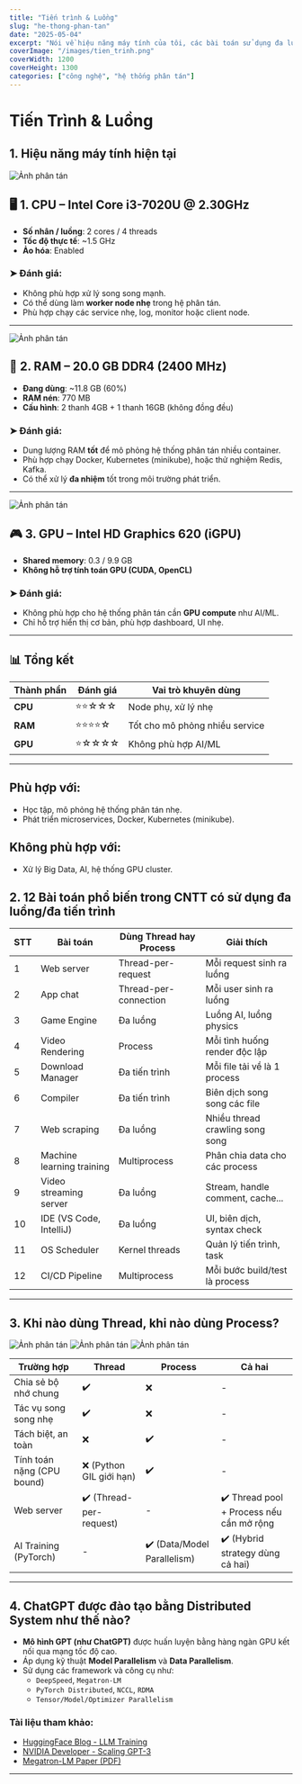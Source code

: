 ```yaml
---
title: "Tiến trình & Luồng"
slug: "he-thong-phan-tan"
date: "2025-05-04"
excerpt: "Nói về hiệu năng máy tính của tôi, các bài toán sử dụng đa luồng đa tiến trình."
coverImage: "/images/tien_trinh.png"
coverWidth: 1200
coverHeight: 1300
categories: ["công nghệ", "hệ thống phân tán"]
---
```

# Tiến Trình & Luồng

## 1. Hiệu năng máy tính hiện tại

![Ảnh phân tán](/images/cpux.png)

## 🖥️ 1. CPU – Intel Core i3-7020U @ 2.30GHz

- **Số nhân / luồng**: 2 cores / 4 threads  
- **Tốc độ thực tế**: ~1.5 GHz  
- **Ảo hóa**: Enabled  

### ➤ Đánh giá:
- Không phù hợp xử lý song song mạnh.
- Có thể dùng làm **worker node nhẹ** trong hệ phân tán.
- Phù hợp chạy các service nhẹ, log, monitor hoặc client node.

---

![Ảnh phân tán](/images/memory.png)

## 🧠 2. RAM – 20.0 GB DDR4 (2400 MHz)

- **Đang dùng**: ~11.8 GB (60%)
- **RAM nén**: 770 MB  
- **Cấu hình**: 2 thanh 4GB + 1 thanh 16GB (không đồng đều)

### ➤ Đánh giá:
- Dung lượng RAM **tốt** để mô phỏng hệ thống phân tán nhiều container.
- Phù hợp chạy Docker, Kubernetes (minikube), hoặc thử nghiệm Redis, Kafka.
- Có thể xử lý **đa nhiệm** tốt trong môi trường phát triển.

---
![Ảnh phân tán](/images/gpux.png)

## 🎮 3. GPU – Intel HD Graphics 620 (iGPU)

- **Shared memory**: 0.3 / 9.9 GB  
- **Không hỗ trợ tính toán GPU (CUDA, OpenCL)**

### ➤ Đánh giá:
- Không phù hợp cho hệ thống phân tán cần **GPU compute** như AI/ML.
- Chỉ hỗ trợ hiển thị cơ bản, phù hợp dashboard, UI nhẹ.

---

## 📊 Tổng kết

| Thành phần | Đánh giá | Vai trò khuyên dùng |
|------------|----------|----------------------|
| **CPU** | ⭐⭐☆☆☆ | Node phụ, xử lý nhẹ |
| **RAM** | ⭐⭐⭐⭐☆ | Tốt cho mô phỏng nhiều service |
| **GPU** | ⭐☆☆☆☆ | Không phù hợp AI/ML |

---

##  Phù hợp với:
- Học tập, mô phỏng hệ thống phân tán nhẹ.
- Phát triển microservices, Docker, Kubernetes (minikube).

##  Không phù hợp với:
- Xử lý Big Data, AI, hệ thống GPU cluster.


## 2. 12 Bài toán phổ biến trong CNTT có sử dụng đa luồng/đa tiến trình

| STT | Bài toán                  | Dùng Thread hay Process | Giải thích                              |
|-----|---------------------------|--------------------------|------------------------------------------|
| 1   | Web server                | Thread-per-request       | Mỗi request sinh ra luồng                |
| 2   | App chat                  | Thread-per-connection    | Mỗi user sinh ra luồng                   |
| 3   | Game Engine               | Đa luồng                 | Luồng AI, luồng physics                  |
| 4   | Video Rendering           | Process                  | Mỗi tình huống render độc lập            |
| 5   | Download Manager          | Đa tiến trình            | Mỗi file tải về là 1 process             |
| 6   | Compiler                  | Đa tiến trình            | Biên dịch song song các file             |
| 7   | Web scraping              | Đa luồng                 | Nhiều thread crawling song song          |
| 8   | Machine learning training | Multiprocess             | Phân chia data cho các process           |
| 9   | Video streaming server    | Đa luồng                 | Stream, handle comment, cache...         |
| 10  | IDE (VS Code, IntelliJ)   | Đa luồng                 | UI, biên dịch, syntax check              |
| 11  | OS Scheduler              | Kernel threads           | Quản lý tiến trình, task                 |
| 12  | CI/CD Pipeline            | Multiprocess             | Mỗi bước build/test là process           |

---

## 3. Khi nào dùng Thread, khi nào dùng Process?

![Ảnh phân tán](/images/vdthread-process.jpg)
![Ảnh phân tán](/images/vdthread-process2.jpg)
![Ảnh phân tán](/images/vdthread-process3.jpg)


| Trường hợp                 | Thread                        | Process                         | Cả hai                                      |
|---------------------------|-------------------------------|----------------------------------|----------------------------------------------|
| Chia sẻ bộ nhớ chung      | ✔️                             | ❌                               | -                                            |
| Tác vụ song song nhẹ      | ✔️                             | ❌                               | -                                            |
| Tách biệt, an toàn        | ❌                             | ✔️                               | -                                            |
| Tính toán nặng (CPU bound)| ❌ (Python GIL giới hạn)       | ✔️                               | -                                            |
| Web server                | ✔️ (Thread-per-request)        | -                                | ✔️ Thread pool + Process nếu cần mở rộng     |
| AI Training (PyTorch)     | -                             | ✔️ (Data/Model Parallelism)      | ✔️ (Hybrid strategy dùng cả hai)             |

---

## 4. ChatGPT được đào tạo bằng Distributed System như thế nào?

- **Mô hình GPT (như ChatGPT)** được huấn luyện bằng hàng ngàn GPU kết nối qua mạng tốc độ cao.
- Áp dụng kỹ thuật **Model Parallelism** và **Data Parallelism**.
- Sử dụng các framework và công cụ như:
  - `DeepSpeed`, `Megatron-LM`
  - `PyTorch Distributed`, `NCCL`, `RDMA`
  - `Tensor/Model/Optimizer Parallelism`

### Tài liệu tham khảo:

- [HuggingFace Blog - LLM Training](https://huggingface.co/blog/llm-training)  
- [NVIDIA Developer - Scaling GPT-3](https://developer.nvidia.com/blog/scaling-gpt-3-training-on-ams/)  
- [Megatron-LM Paper (PDF)](https://arxiv.org/pdf/2104.04473.pdf)

---
